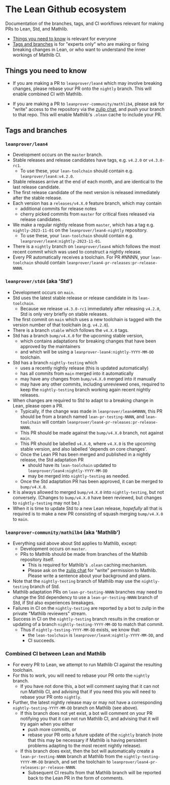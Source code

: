 # The Lean Github ecosystem

Documentation of the branches, tags, and CI workflows relevant for making PRs to Lean, Std, and
Mathlib.

* [Things you need to know](#things-you-need-to-know) is relevant for everyone
* [Tags and branches](#tags-and-branches) is for "experts only" who are making or fixing
  breaking changes in Lean, or who want to understand the inner workings of Mathlib CI.

## Things you need to know

* If you are making a PR to `leanprover/lean4` which may involve breaking changes,
  please rebase your PR onto the `nightly` branch. This will enable combined CI with Mathlib.

* If you are making a PR to `leanprover-community/mathlib4`,
  please ask for "write" access to the repository via the [zulip chat](https://leanprover.zulipchat.com/#narrow/stream/287929-mathlib4/topic/github.20permission), and push your branch to that repo.
  This will enable Mathlib's `.olean` cache to include your PR.

## Tags and branches

### `leanprover/lean4`

* Development occurs on the `master` branch.
* Stable releases and release candidates have tags, e.g. `v4.2.0` or `v4.3.0-rc1`.
  * To use these, your `lean-toolchain` should contain e.g. `leanprover/lean4:v4.2.0`.
* Stable releases arrive at the end of each month, and are identical to the last release candidate.
* The first release candidate of the next version is released immediately after the stable release.
* Each version has a `releases/v4.X.0` feature branch, which may contain
  * additional commits for release notes
  * cherry picked commits from `master` for critical fixes released via release candidates.
* We make a regular nightly release from `master`, which has a tag e.g. `nightly-2023-11-01` on the
  `leanprover/lean4-nightly` repository.
  * To use these, your `lean-toolchain` should contain e.g. `leanprover/lean4:nightly-2023-11-01`.
* There is a `nightly` branch on `leanprover/lean4` which follows the most recent commit which was
  used to construct a nightly release.
* Every PR automatically receives a toolchain. For PR #NNNN, your `lean-toolchain` should contain
  `leanprover/lean4-pr-releases:pr-release-NNNN`.

### `leanprover/std4` (aka 'Std')

* Development occurs on `main`.
* Std uses the latest stable release or release candidate in its `lean-toolchain`.
  * Because we release `v4.3.0-rc1` immediately after releasing `v4.2.0`, Std is only very briefly
    on stable releases.
* The first commit on `main` which uses a new toolchain is tagged with the version number of that
  toolchain (e.g. `v4.2.0`).
* There is a branch `stable` which follows the `v4.X.0` tags.
* Std has a branch `bump/v4.X.0` for the upcoming stable version,
  * which contains adaptations for breaking changes that have been approved by the maintainers
  * and which will be using a `leanprover-lean4:nightly-YYYY-MM-DD` toolchain.
* Std has a branch `nightly-testing` which
  * uses a recently nightly release (this is updated automatically)
  * has all commits from `main` merged into it automatically
  * may have any changes from `bump/v4.X.0` merged into it manually
  * may have any other commits, including unreviewed ones, required to keep the `nightly-testing`
    branch working again recent nightly releases.
* When changes are required to Std to adapt to a breaking change in Lean,
  please open a PR.
  * Typically, if the change was made in `leanprover/lean4#NNNN`,
    this PR should be from a branch named `lean-pr-testing-NNNN`,
    and `lean-toolchain` will contain `leanprover/lean4-pr-releases:pr-release-NNNN`.
  * This PR should be made against the `bump/v4.X.0` branch, not against `main`.
  * This PR should be labelled `v4.X.0`, where `v4.X.0` is the upcoming stable version,
    and also labelled 'depends on core changes'.
  * Once the Lean PR has been merged and published in a nightly release, the Std adaptation PR
    * should have its `lean-toolchain` updated to `leanprover/lean4:nightly-YYYY-MM-DD`
    * may be merged into `nightly-testing` as needed.
  * Once the Std adaptation PR has been approved, it can be merged to `bump/v4.X.0`.
* It is always allowed to merged `bump/v4.X.0` into `nightly-testing`, but not conversely.
  (Changes to `bump/v4.X.0` have been reviewed, but changes to `nightly-testing` may not be.)
* When it is time to update Std to a new Lean release,
  *hopefully* all that is required is to make a new PR
  consisting of squash merging `bump/v4.X.0` to `main`.

### `leanprover-community/mathilb4` (aka 'Mathlib')

* Everything said above about Std applies to Mathlib, except:
  * Development occurs on `master`.
  * PRs to Mathlib should be made from branches of the Mathlib repository itself.
    * This is required for Mathlib's `.olean` caching mechanism.
    * Please ask on the [zulip chat](https://leanprover.zulipchat.com/#narrow/stream/287929-mathlib4/topic/github.20permission) for "write" permission to Mathlib.
      Please write a sentence about your background and plans.
* Note that the `nightly-testing` branch of Mathlib may use the `nightly-testing` branch of Std.
* Mathlib adaptation PRs on `lean-pr-testing-NNNN` branches may need to change the Std dependency
  to use a `lean-pr-testing-NNNN` branch of Std, if Std also experiences breakages.
* Failures in CI on the `nightly-testing` are reported by a bot to zulip in the private
  "Mathlib reviewers" stream.
* Success in CI on the `nightly-testing` branch results in the creation or updating of a branch
  `nightly-testing-YYYY-MM-DD` to match that commit.
  * Thus if `nightly-testing-YYYY-MM-DD` exists, we know that:
    * the `lean-toolchain` is `leanprover/lean4:nightly-YYYY-MM-DD`, and
    * CI succeeds.

### Combined CI between Lean and Mathlib

* For every PR to Lean, we attempt to run Mathlib CI against the resulting toolchain.
* For this to work, you will need to rebase your PR onto the `nightly` branch.
  * If you have not done this, a bot will comment saying that it can not run Mathlib CI,
    and advising that if you need this you will need to rebase your PR onto `nightly`.
* Further, the latest nightly release may or may not have a corresponding
  `nightly-testing-YYYY-MM-DD` branch on Mathlib (see above).
  * If this branch does not yet exist, a bot will comment on your PR notifying you
    that it can not run Mathlib CI, and advising that it will try again when you either
    * push more commits, or
    * rebase your PR onto a future update of the `nightly` branch
      (note that this may be necessary if Mathlib is having persistent problems adapting
      to the most recent nightly release).
  * If this branch does exist, then the bot will automatically create a
    `lean-pr-testing-NNNN` branch at Mathlib from the `nightly-testing-YYYY-MM-DD` branch,
    and set the toolchain to `leanprover/lean4-pr-releases:pr-release-NNNN`.
    * Subsequent CI results from that Mathlib branch will be reported back to the Lean PR
      in the form of comments.
